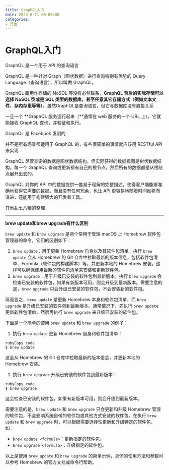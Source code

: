 ```yaml
---
title: GraphQL入门
date: 2023-6-11 00:00:00
categories:
- 其他
---
```


# GraphQL入门

GraphQL 是一个用于 API 的查询语言

GraphQL 是一种针对 Graph（图状数据）进行查询特别有优势的 Query Language（查询语言），所以叫做 GraphQL。

GraphQL 跟用作存储的 NoSQL 等没有必然联系，**GraphQL 背后的实际存储可以选择 NoSQL 型或是 SQL 类型的数据库，甚至任意其它存储方式（例如文本文件、存内存里等等）**。虽然GraphQL是查询语言，但它与数据库没有直接关系

一旦一个 **GraphQL 服务运行起来（**通常在 web 服务的一个 URL 上），它就能接收 GraphQL 查询，并验证和执行。

GraphQL 是 Facebook 发明的

并不是所有场景都适用于 GraphQL 的，有些很简单的事情就应该用 RESTful API 来实现

GraphQL 尽管查询的数据是图状数据结构，但实际获得的数据视图是树状数据结构。每一个 GraphQL 查询或更新都有自己的根节点，然后所有的数据都是从根结点展开出去的。

GraphQL 对你的 API 中的数据提供一套易于理解的完整描述，使得客户端能够准确地获得它需要的数据，而且没有任何冗余，也让 API 更容易地随着时间推移而演进，还能用于构建强大的开发者工具。



其他乱七八糟的整理

------

**brew update和brew upgrade有什么区别**

`brew update` 和 `brew upgrade` 是两个常用于管理 macOS 上 Homebrew 软件包管理器的命令，它们的区别如下：

1. `brew update`：用于更新 Homebrew 自身以及其软件包清单。执行 `brew update` 会从 Homebrew 的 Git 仓库中拉取最新的版本信息，包括软件包清单、Formula（软件包的构建脚本）等，并更新本地的 Homebrew 安装。这样可以确保使用最新的软件包清单来安装和更新软件包。
2. `brew upgrade`：用于升级已安装的软件包到最新版本。执行 `brew upgrade` 会检查已安装的软件包，如果有新版本可用，则会升级到最新版本。需要注意的是，`brew upgrade` 只会升级已安装的软件包，不会安装新的软件包。

简而言之，`brew update` 是更新 Homebrew 本身和软件包清单，而 `brew upgrade` 是升级已安装的软件包到最新版本。通常情况下，先执行 `brew update` 更新软件包清单，然后再执行 `brew upgrade` 来升级已安装的软件包。



下面是一个简单的使用 `brew update` 和 `brew upgrade` 的例子：

1. 执行 `brew update` 更新 Homebrew 自身和软件包清单：

```
rubyCopy code
$ brew update
```

这会从 Homebrew 的 Git 仓库中拉取最新的版本信息，并更新本地的 Homebrew 安装。

1. 执行 `brew upgrade` 升级已安装的软件包到最新版本：

```
rubyCopy code
$ brew upgrade
```

这会检查已安装的软件包，如果有新版本可用，则会升级到最新版本。

需要注意的是，`brew update` 和 `brew upgrade` 只会更新和升级 Homebrew 管理的软件包，不会影响系统自带的软件包或其他方式安装的软件包。在执行 `brew update` 和 `brew upgrade` 时，可以根据需要选择性更新和升级特定的软件包，如：

- `brew update <formula>`：更新指定的软件包。
- `brew upgrade <formula>`：升级指定的软件包。

以上是使用 `brew update` 和 `brew upgrade` 的简单示例，具体的使用方法和参数可以参考 Homebrew 的官方文档或命令行帮助。
